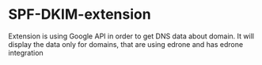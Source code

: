 # SPF-DKIM-extension
Extension is using Google API in order to get DNS data about domain.
It will display the data only for domains, that are using edrone and has edrone integration